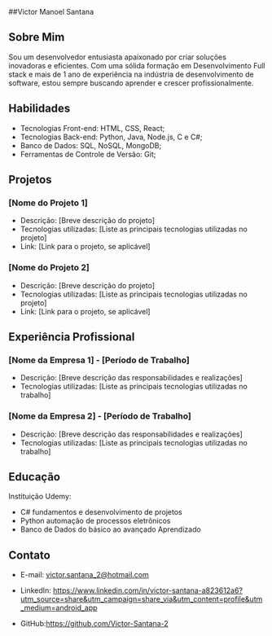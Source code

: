 

##Victor Manoel Santana

## Sobre Mim
Sou um desenvolvedor entusiasta apaixonado por criar soluções inovadoras e eficientes. Com uma sólida formação em Desenvolvimento Full stack e mais de 1 ano de experiência na indústria de desenvolvimento de software, estou sempre buscando aprender e crescer profissionalmente.

## Habilidades
- Tecnologias Front-end: HTML, CSS, React;
- Tecnologias Back-end: Python, Java, Node.js, C e C#;
- Banco de Dados: SQL, NoSQL, MongoDB;
- Ferramentas de Controle de Versão: Git;

## Projetos
### [Nome do Projeto 1]
- Descrição: [Breve descrição do projeto]
- Tecnologias utilizadas: [Liste as principais tecnologias utilizadas no projeto]
- Link: [Link para o projeto, se aplicável]

### [Nome do Projeto 2]
- Descrição: [Breve descrição do projeto]
- Tecnologias utilizadas: [Liste as principais tecnologias utilizadas no projeto]
- Link: [Link para o projeto, se aplicável]

## Experiência Profissional
### [Nome da Empresa 1] - [Período de Trabalho]
- Descrição: [Breve descrição das responsabilidades e realizações]
- Tecnologias utilizadas: [Liste as principais tecnologias utilizadas no trabalho]

### [Nome da Empresa 2] - [Período de Trabalho]
- Descrição: [Breve descrição das responsabilidades e realizações]
- Tecnologias utilizadas: [Liste as principais tecnologias utilizadas no trabalho]

## Educação
Instituição Udemy:
- C# fundamentos e desenvolvimento de projetos
- Python automação de processos eletrônicos 
- Banco de Dados do básico ao avançado 
Aprendizado

## Contato
- E-mail: victor.santana_2@hotmail.com 
- LinkedIn: https://www.linkedin.com/in/victor-santana-a823612a6?utm_source=share&utm_campaign=share_via&utm_content=profile&utm_medium=android_app

- GitHub:https://github.com/Victor-Santana-2
